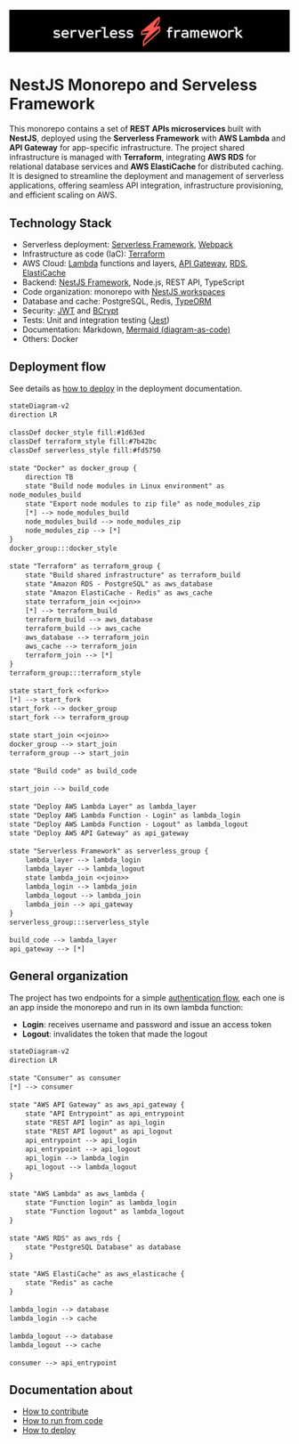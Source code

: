 ![](docs/markdown/images/serverless-framework.png)

# NestJS Monorepo and Serveless Framework

This monorepo contains a set of **REST APIs microservices** built with **NestJS**, deployed using the **Serverless Framework** with **AWS Lambda** and **API Gateway** for app-specific infrastructure. The project shared infrastructure is managed with **Terraform**, integrating **AWS RDS** for relational database services and **AWS ElastiCache** for distributed caching. It is designed to streamline the deployment and management of serverless applications, offering seamless API integration, infrastructure provisioning, and efficient scaling on AWS.

## Technology Stack

- Serverless deployment: [Serverless Framework](https://www.serverless.com/), [Webpack](https://webpack.js.org/)
- Infrastructure as code (IaC): [Terraform](https://www.terraform.io/)
- AWS Cloud: [Lambda](https://aws.amazon.com/lambda/) functions and layers, [API Gateway](https://aws.amazon.com/api-gateway/), [RDS](https://aws.amazon.com/rds/), [ElastiCache](https://aws.amazon.com/elasticache/)
- Backend: [NestJS Framework](https://docs.nestjs.com/), Node.js, REST API, TypeScript
- Code organization: monorepo with [NestJS workspaces](https://docs.nestjs.com/cli/monorepo#monorepo-mode)
- Database and cache: PostgreSQL, Redis, [TypeORM](https://typeorm.io/)
- Security: [JWT](https://jwt.io/) and [BCrypt](https://www.npmjs.com/package/bcrypt)
- Tests: Unit and integration testing ([Jest](https://jestjs.io/))
- Documentation: Markdown, [Mermaid (diagram-as-code)](https://mermaid.js.org/)
- Others: Docker

## Deployment flow

See details as [how to deploy](docs/markdown/how-to-deploy.md) in the deployment documentation.

```mermaid
stateDiagram-v2
direction LR

classDef docker_style fill:#1d63ed
classDef terraform_style fill:#7b42bc
classDef serverless_style fill:#fd5750

state "Docker" as docker_group {
    direction TB
    state "Build node modules in Linux environment" as node_modules_build
    state "Export node modules to zip file" as node_modules_zip
    [*] --> node_modules_build
    node_modules_build --> node_modules_zip
    node_modules_zip --> [*]
}
docker_group:::docker_style

state "Terraform" as terraform_group {
    state "Build shared infrastructure" as terraform_build
    state "Amazon RDS - PostgreSQL" as aws_database
    state "Amazon ElastiCache - Redis" as aws_cache
    state terraform_join <<join>>
    [*] --> terraform_build
    terraform_build --> aws_database
    terraform_build --> aws_cache
    aws_database --> terraform_join
    aws_cache --> terraform_join
    terraform_join --> [*]
}
terraform_group:::terraform_style

state start_fork <<fork>>
[*] --> start_fork
start_fork --> docker_group
start_fork --> terraform_group

state start_join <<join>>
docker_group --> start_join
terraform_group --> start_join

state "Build code" as build_code

start_join --> build_code

state "Deploy AWS Lambda Layer" as lambda_layer
state "Deploy AWS Lambda Function - Login" as lambda_login
state "Deploy AWS Lambda Function - Logout" as lambda_logout
state "Deploy AWS API Gateway" as api_gateway

state "Serverless Framework" as serverless_group {
    lambda_layer --> lambda_login
    lambda_layer --> lambda_logout
    state lambda_join <<join>>
    lambda_login --> lambda_join
    lambda_logout --> lambda_join
    lambda_join --> api_gateway
}
serverless_group:::serverless_style

build_code --> lambda_layer
api_gateway --> [*]
```

## General organization

The project has two endpoints for a simple [authentication flow](/docs/markdown/authentication-flow.md), each one is an app inside the monorepo and run in its own lambda function:

- **Login**: receives username and password and issue an access token
- **Logout**: invalidates the token that made the logout

```mermaid
stateDiagram-v2
direction LR

state "Consumer" as consumer
[*] --> consumer

state "AWS API Gateway" as aws_api_gateway {
    state "API Entrypoint" as api_entrypoint
    state "REST API login" as api_login
    state "REST API logout" as api_logout
    api_entrypoint --> api_login
    api_entrypoint --> api_logout
    api_login --> lambda_login
    api_logout --> lambda_logout
}

state "AWS Lambda" as aws_lambda {
    state "Function login" as lambda_login
    state "Function logout" as lambda_logout
}

state "AWS RDS" as aws_rds {
    state "PostgreSQL Database" as database
}

state "AWS ElastiCache" as aws_elasticache {
    state "Redis" as cache
}

lambda_login --> database
lambda_login --> cache

lambda_logout --> database
lambda_logout --> cache

consumer --> api_entrypoint
```

## Documentation about

- [How to contribute](./CONTRIBUTING.md)
- [How to run from code](docs/markdown/how-to-run.md)
- [How to deploy](docs/markdown/how-to-deploy.md)

